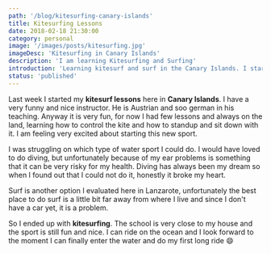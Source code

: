 ```yaml
---
path: '/blog/kitesurfing-canary-islands'
title: Kitesurfing Lessons
date: 2018-02-18 21:30:00
category: personal
image: '/images/posts/kitesurfing.jpg'
imageDesc: 'Kitesurfing in Canary Islands'
description: 'I am learning Kitesurfing and Surfing'
introduction: 'Learning kitesurf and surf in the Canary Islands. I started my weekly lessons to learn how to ride the ocean and is pretty cool'
status: 'published'
---
```


Last week I started my **kitesurf lessons** here in **Canary Islands**. I have a very funny and nice instructor. He is Austrian and soo german in his teaching. Anyway it is very fun, for now I had few lessons and always on the land, learning how to control the kite and how to standup and sit down with it. I am feeling very excited about starting this new sport.

I was struggling on which type of water sport I could do. I would have loved to do diving, but unfortunately because of my ear problems is something that it can be very risky for my health. Diving has always been my dream so when I found out that I could not do it, honestly it broke my heart.

Surf is another option I evaluated here in Lanzarote, unfortunately the best place to do surf is a little bit far away from where I live and since I don't have a car yet, it is a problem.

So I ended up with **kitesurfing**. The school is very close to my house and the sport is still fun and nice. I can ride on the ocean and I look forward to the moment I can finally enter the water and do my first long ride :smile:
